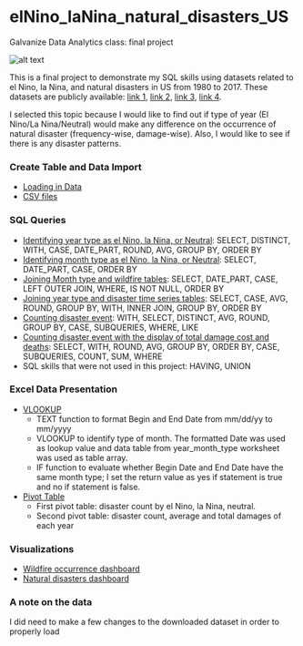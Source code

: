 # elNino_laNina_natural_disasters_US
Galvanize Data Analytics class: final project

![alt text](http://www.stormfax.com/ElNinoWeb.png "El Nino and La Nina")

This is a final project to demonstrate my SQL skills using datasets related to el Nino, la Nina, and natural disasters in US from 1980 to 2017. These datasets are publicly available: [link 1](http://origin.cpc.ncep.noaa.gov/products/analysis_monitoring/ensostuff/ONI_v5.php), [link 2](https://www.ncdc.noaa.gov/billions/events/US/1980-2018), [link 3](https://www.ncdc.noaa.gov/billions/time-series), [link 4](https://www.ncdc.noaa.gov/societal-impacts/wildfires/ytd/0?params[]=acres&params[]=fires).

I selected this topic because I would like to find out if type of year (El Nino/La Nina/Neutral) would make any difference on the occurrence of natural disaster (frequency-wise, damage-wise). Also, I would like to see if there is any disaster patterns.

### Create Table and Data Import
* [Loading in Data](https://github.com/nitroamy/elNino_laNina_natural_disasters_US/tree/master/create_table_load_data)
* [CSV files](https://github.com/nitroamy/elNino_laNina_natural_disasters_US/tree/master/create_table_load_data/CSV%20Files)

### SQL Queries
* [Identifying year type as el Nino, la Nina, or Neutral](https://github.com/nitroamy/elNino_laNina_natural_disasters_US/blob/master/SQL_Queries/identifiying_year_type.sql):
SELECT, DISTINCT, WITH, CASE, DATE_PART, ROUND, AVG, GROUP BY, ORDER BY
* [Identifying month type as el Nino, la Nina, or Neutral](https://github.com/nitroamy/elNino_laNina_natural_disasters_US/blob/master/SQL_Queries/identifiying_month_type.sql):
SELECT, DATE_PART, CASE, ORDER BY
* [Joining Month type and wildfire tables](https://github.com/nitroamy/elNino_laNina_natural_disasters_US/blob/master/SQL_Queries/joining_monthtype_and_wildfire_tables.sql):
SELECT, DATE_PART, CASE, LEFT OUTER JOIN, WHERE, IS NOT NULL, ORDER BY
* [Joining year type and disaster time series tables](https://github.com/nitroamy/elNino_laNina_natural_disasters_US/blob/master/SQL_Queries/joining_monthtype_and_wildfire_tables.sql):
SELECT, CASE, AVG, ROUND, GROUP BY, WITH, INNER JOIN, GROUP BY, ORDER BY
* [Counting disaster event](https://github.com/nitroamy/elNino_laNina_natural_disasters_US/blob/master/SQL_Queries/counting_severe_disaster_events_each_year.sql):
WITH, SELECT, DISTINCT, AVG, ROUND, GROUP BY, CASE, SUBQUERIES, WHERE, LIKE 
* [Counting disaster event with the display of total damage cost and deaths](https://github.com/nitroamy/elNino_laNina_natural_disasters_US/blob/master/SQL_Queries/counting_disaster_events_and_total_damage_cost_deaths.sql):
SELECT, WITH, ROUND, AVG, GROUP BY, ORDER BY, CASE, SUBQUERIES, COUNT, SUM, WHERE
* SQL skills that were not used in this project: HAVING, UNION

### Excel Data Presentation
* [VLOOKUP](https://github.com/nitroamy/elNino_laNina_natural_disasters_US/blob/master/Excel/vlookup.xlsx)
  * TEXT function to format Begin and End Date from mm/dd/yy to mm/yyyy
  * VLOOKUP to identify type of month. The formatted Date was used as lookup value and data table from year_month_type worksheet was used as table array.
  * IF function to evaluate whether Begin Date and End Date have the same month type; I set the return value as yes if statement is true and no if statement is false.
* [Pivot Table](https://github.com/nitroamy/elNino_laNina_natural_disasters_US/blob/master/Excel/pivot%20table.xlsx)
  * First pivot table: disaster count by el Nino, la Nina, neutral.
  * Second pivot table: disaster count, average and total damages of each year

### Visualizations
* [Wildfire occurrence dashboard](https://public.tableau.com/views/WildfireandelNinolaNina/wildfiredashboard?:embed=y&:display_count=yes&publish=yes)
* [Natural disasters dashboard]()
### A note on the data
I did need to make a few changes to the downloaded dataset in order to properly load
